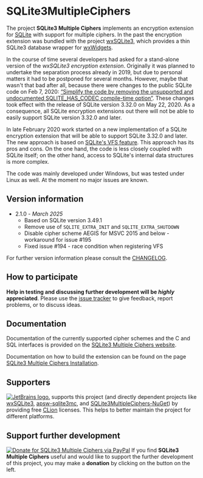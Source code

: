 # SQLite3MultipleCiphers

The project **SQLite3 Multiple Ciphers** implements an encryption extension for [SQLite](https://www.sqlite.org) with support for multiple ciphers. In the past the encryption extension was bundled with the project [wxSQLite3](https://github.com/utelle/wxsqlite3), which provides a thin SQLite3 database wrapper for [wxWidgets](https://www.wxwidgets.org/).

In the course of time several developers had asked for a stand-alone version of the _wxSQLite3 encryption extension_. Originally it was planned to undertake the separation process already in 2019, but due to personal matters it had to be postponed for several months. However, maybe that wasn't that bad after all, because there were changes to the public SQLite code on Feb 7, 2020: [“Simplify the code by removing the unsupported and undocumented SQLITE_HAS_CODEC compile-time option”](https://www.sqlite.org/src/timeline?c=5a877221ce90e752). These changes took effect with the release of SQLite version 3.32.0 on May 22, 2020. As a consequence, all SQLite encryption extensions out there will not be able to easily support SQLite version 3.32.0 and later.

In late February 2020 work started on a new implementation of a SQLite encryption extension that will be able to support SQLite 3.32.0 and later. The new approach is based on [SQLite's VFS feature](https://www.sqlite.org/vfs.html). This approach has its pros and cons. On the one hand, the code is less closely coupled with SQLite itself; on the other hand, access to SQLite's internal data structures is more complex.

The code was mainly developed under Windows, but was tested under Linux as well. At the moment no major issues are known.

## Version information

* 2.1.0 - *March 2025*
  - Based on SQLite version 3.49.1
  - Remove use of `SQLITE_EXTRA_INIT` and `SQLITE_EXTRA_SHUTDOWN`
  - Disable cipher scheme AEGIS for MSVC 2015 and below - workaround for issue #195
  - Fixed issue #194 - race condition when registering VFS

For further version information please consult the [CHANGELOG](CHANGELOG.md).

## How to participate

**Help in testing and discussing further development will be _highly_ appreciated**. Please use the [issue tracker](https://github.com/utelle/SQLite3MultipleCiphers/issues) to give feedback, report problems, or to discuss ideas.

## Documentation

Documentation of the currently supported cipher schemes and the C and SQL interfaces is provided on the [SQLite3 Multiple Ciphers website](https://utelle.github.io/SQLite3MultipleCiphers/).

Documentation on how to build the extension can be found on the page [SQLite3 Multiple Ciphers Installation](https://utelle.github.io/SQLite3MultipleCiphers/docs/installation/install_overview/).

## Supporters

[![JetBrains logo.](https://resources.jetbrains.com/storage/products/company/brand/logos/jetbrains.svg)](https://jb.gg/OpenSourceSupport) supports this project (and directly dependent projects like [wxSQLite3](https://github.com/utelle/wxsqlite3), [apsw-sqlite3mc](https://github.com/utelle/apsw-sqlite3mc), and [SQLite3MultipleCiphers-NuGet](https://github.com/utelle/SQLite3MultipleCiphers-NuGet)) by providing free [CLion](https://www.jetbrains.com/clion/) licenses. This helps to better maintain the project for different platforms.

## Support further development

[![Donate for SQLite3 Multiple Ciphers via PayPal](https://www.paypalobjects.com/de_DE/i/btn/x-click-but04.gif)](https://www.paypal.com/donate/?hosted_button_id=3JC9PMMH8X7UN) If you find **SQLite3 Multiple Ciphers** useful and would like to support the further development of this project, you may make a **donation** by clicking on the button on the left.
